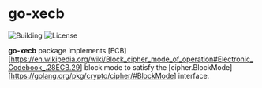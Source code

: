 # go-xecb

![Building](https://img.shields.io/badge/building-passing-green.svg)
![License](https://img.shields.io/badge/license-MIT-blue.svg)

**go-xecb** package implements [ECB][https://en.wikipedia.org/wiki/Block_cipher_mode_of_operation#Electronic_Codebook_.28ECB.29] block mode to satisfy the [cipher.BlockMode][https://golang.org/pkg/crypto/cipher/#BlockMode] interface.
